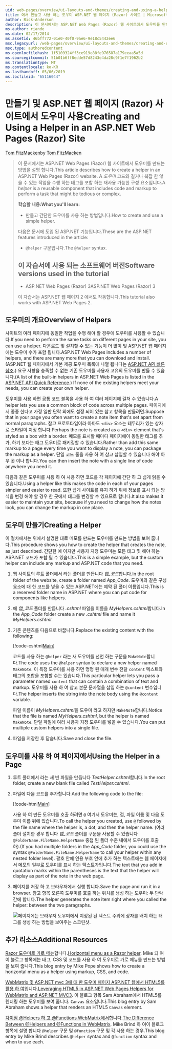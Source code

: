 ```yaml
---
uid: web-pages/overview/ui-layouts-and-themes/creating-and-using-a-helper-in-an-aspnet-web-pages-site
title: 에서 만들고 사용 하는 도우미 ASP.NET 웹 페이지 (Razor) 사이트 | Microsoft Docs
author: Rick-Anderson
description: 이 문서에서는 ASP.NET Web Pages (Razor) 웹 사이트에서 도우미를 만드는 방법을 설명 합니다. 도우미는 코드와 성능에 태그를 포함 하는 재사용 가능한 구성 하는 중...
ms.author: riande
ms.date: 02/17/2014
ms.assetid: 46bff772-01e0-40f0-9ae6-9e18c5442ee6
msc.legacyurl: /web-pages/overview/ui-layouts-and-themes/creating-and-using-a-helper-in-an-aspnet-web-pages-site
msc.type: authoredcontent
ms.openlocfilehash: 1f5109324ff3ce919e88fe976587a179eeaa5a5d
ms.sourcegitcommit: 51b01b6ff8edde57d8243e4da28c9f1e7f1962b2
ms.translationtype: MT
ms.contentlocale: ko-KR
ms.lasthandoff: 05/06/2019
ms.locfileid: "65116044"
---
```

# <a name="creating-and-using-a-helper-in-an-aspnet-web-pages-razor-site"></a><span data-ttu-id="9b1b3-104">만들기 및 ASP.NET 웹 페이지 (Razor) 사이트에서 도우미 사용</span><span class="sxs-lookup"><span data-stu-id="9b1b3-104">Creating and Using a Helper in an ASP.NET Web Pages (Razor) Site</span></span>

<span data-ttu-id="9b1b3-105">[Tom FitzMacken](https://github.com/tfitzmac)</span><span class="sxs-lookup"><span data-stu-id="9b1b3-105">by [Tom FitzMacken](https://github.com/tfitzmac)</span></span>

> <span data-ttu-id="9b1b3-106">이 문서에서는 ASP.NET Web Pages (Razor) 웹 사이트에서 도우미를 만드는 방법을 설명 합니다.</span><span class="sxs-lookup"><span data-stu-id="9b1b3-106">This article describes how to create a helper in an ASP.NET Web Pages (Razor) website.</span></span> <span data-ttu-id="9b1b3-107">A *도우미* 코드와 길거나 복잡 한 않을 수 있는 작업을 수행 하는 태그를 포함 하는 재사용 가능한 구성 요소입니다.</span><span class="sxs-lookup"><span data-stu-id="9b1b3-107">A *helper* is a reusable component that includes code and markup to perform a task that might be tedious or complex.</span></span>
> 
> <span data-ttu-id="9b1b3-108">**학습할 내용:**</span><span class="sxs-lookup"><span data-stu-id="9b1b3-108">**What you'll learn:**</span></span> 
> 
> - <span data-ttu-id="9b1b3-109">만들고 간단한 도우미를 사용 하는 방법입니다.</span><span class="sxs-lookup"><span data-stu-id="9b1b3-109">How to create and use a simple helper.</span></span>
> 
> <span data-ttu-id="9b1b3-110">다음은 문서에 도입 된 ASP.NET 기능입니다.</span><span class="sxs-lookup"><span data-stu-id="9b1b3-110">These are the ASP.NET features introduced in the article:</span></span>
> 
> - <span data-ttu-id="9b1b3-111">`@helper` 구문입니다.</span><span class="sxs-lookup"><span data-stu-id="9b1b3-111">The `@helper` syntax.</span></span>
>   
> 
> ## <a name="software-versions-used-in-the-tutorial"></a><span data-ttu-id="9b1b3-112">이 자습서에 사용 되는 소프트웨어 버전</span><span class="sxs-lookup"><span data-stu-id="9b1b3-112">Software versions used in the tutorial</span></span>
> 
> 
> - <span data-ttu-id="9b1b3-113">ASP.NET Web Pages (Razor) 3</span><span class="sxs-lookup"><span data-stu-id="9b1b3-113">ASP.NET Web Pages (Razor) 3</span></span>
>   
> 
> <span data-ttu-id="9b1b3-114">이 자습서는 ASP.NET 웹 페이지 2 에서도 작동합니다.</span><span class="sxs-lookup"><span data-stu-id="9b1b3-114">This tutorial also works with ASP.NET Web Pages 2.</span></span>

## <a name="overview-of-helpers"></a><span data-ttu-id="9b1b3-115">도우미의 개요</span><span class="sxs-lookup"><span data-stu-id="9b1b3-115">Overview of Helpers</span></span>

<span data-ttu-id="9b1b3-116">사이트의 여러 페이지에 동일한 작업을 수행 해야 할 경우에 도우미를 사용할 수 있습니다.</span><span class="sxs-lookup"><span data-stu-id="9b1b3-116">If you need to perform the same tasks on different pages in your site, you can use a helper.</span></span> <span data-ttu-id="9b1b3-117">다운로드 및 설치할 수 있는 기능이 더 많이 및 ASP.NET 웹 페이지에는 도우미 수가 포함 됩니다.</span><span class="sxs-lookup"><span data-stu-id="9b1b3-117">ASP.NET Web Pages includes a number of helpers, and there are many more that you can download and install.</span></span> <span data-ttu-id="9b1b3-118">(ASP.NET 웹 페이지에서 기본 제공 도우미 목록에 나열 됩니다는 [ASP.NET API 빠른 참조](https://go.microsoft.com/fwlink/?LinkId=202907).) 요구 사항을 충족할 수 없는 기존 도우미를 사용자 고유의 도우미를 만들 수 있습니다.</span><span class="sxs-lookup"><span data-stu-id="9b1b3-118">(A list of the built-in helpers in ASP.NET Web Pages is listed in the [ASP.NET API Quick Reference](https://go.microsoft.com/fwlink/?LinkId=202907).) If none of the existing helpers meet your needs, you can create your own helper.</span></span>

<span data-ttu-id="9b1b3-119">도우미를 사용 하면 공통 코드 블록을 사용 하 여 여러 페이지에 걸쳐 수 있습니다.</span><span class="sxs-lookup"><span data-stu-id="9b1b3-119">A helper lets you use a common block of code across multiple pages.</span></span> <span data-ttu-id="9b1b3-120">페이지에서 종종 한다고 가정 일반 단락 외에도 설정 되어 있는 참고 항목을 만들려면.</span><span class="sxs-lookup"><span data-stu-id="9b1b3-120">Suppose that in your page you often want to create a note item that's set apart from normal paragraphs.</span></span> <span data-ttu-id="9b1b3-121">참고 프로토타입이라 아마도 `<div>` 요소는 테두리가 있는 상자로 스타일이 지정 합니다.</span><span class="sxs-lookup"><span data-stu-id="9b1b3-121">Perhaps the note is created as a `<div>` element that's styled as a box with a border.</span></span> <span data-ttu-id="9b1b3-122">메모를 표시할 때마다 페이지에이 동일한 태그를 추가, 하기 보다는 태그 도우미로 패키징할 수 있습니다.</span><span class="sxs-lookup"><span data-stu-id="9b1b3-122">Rather than add this same markup to a page every time you want to display a note, you can package the markup as a helper.</span></span> <span data-ttu-id="9b1b3-123">단일 코드 줄을 사용 하 여 참고 삽입할 수 있습니다 해야 아무 곳 이나 합니다.</span><span class="sxs-lookup"><span data-stu-id="9b1b3-123">You can then insert the note with a single line of code anywhere you need it.</span></span>

<span data-ttu-id="9b1b3-124">다음과 같은 도우미를 사용 하 여 사용 하면 코드를 각 페이지에 간단 하 고 쉽게 읽을 수 있습니다.</span><span class="sxs-lookup"><span data-stu-id="9b1b3-124">Using a helper like this makes the code in each of your pages simpler and easier to read.</span></span> <span data-ttu-id="9b1b3-125">또한 쉽게 사이트를 유지 하기 위해 정보를 표시 되는 방식을 변경 해야 할 경우 한 곳에서 태그를 변경할 수 있으므로 합니다.</span><span class="sxs-lookup"><span data-stu-id="9b1b3-125">It also makes it easier to maintain your site, because if you need to change how the notes look, you can change the markup in one place.</span></span>

## <a name="creating-a-helper"></a><span data-ttu-id="9b1b3-126">도우미 만들기</span><span class="sxs-lookup"><span data-stu-id="9b1b3-126">Creating a Helper</span></span>

<span data-ttu-id="9b1b3-127">이 절차에서는 위에서 설명한 대로 메모를 만드는 도우미를 만드는 방법을 보여 줍니다.</span><span class="sxs-lookup"><span data-stu-id="9b1b3-127">This procedure shows you how to create the helper that creates the note, as just described.</span></span> <span data-ttu-id="9b1b3-128">간단한 예 이지만 사용자 지정 도우미는 모든 태그 및 해야 하는 ASP.NET 코드가 포함 될 수 있습니다.</span><span class="sxs-lookup"><span data-stu-id="9b1b3-128">This is a simple example, but the custom helper can include any markup and ASP.NET code that you need.</span></span>

1. <span data-ttu-id="9b1b3-129">웹 사이트의 루트 폴더에서 라는 폴더를 만듭니다 *앱\_코드*합니다.</span><span class="sxs-lookup"><span data-stu-id="9b1b3-129">In the root folder of the website, create a folder named *App\_Code*.</span></span> <span data-ttu-id="9b1b3-130">도우미와 같은 구성 요소에 대 한 코드를 넣을 수 있는 ASP.NET에는 예약 된 폴더 이름입니다.</span><span class="sxs-lookup"><span data-stu-id="9b1b3-130">This is a reserved folder name in ASP.NET where you can put code for components like helpers.</span></span>
2. <span data-ttu-id="9b1b3-131">에 *앱\_코드* 폴더를 만듭니다 *.cshtml* 파일을 이름을 *MyHelpers.cshtml*합니다.</span><span class="sxs-lookup"><span data-stu-id="9b1b3-131">In the *App\_Code* folder create a new *.cshtml* file and name it *MyHelpers.cshtml*.</span></span>
3. <span data-ttu-id="9b1b3-132">기존 콘텐츠를 다음으로 바꿉니다.</span><span class="sxs-lookup"><span data-stu-id="9b1b3-132">Replace the existing content with the following:</span></span>

    [!code-cshtml[Main](creating-and-using-a-helper-in-an-aspnet-web-pages-site/samples/sample1.cshtml)]

    <span data-ttu-id="9b1b3-133">코드를 사용 하는 `@helper` 라는 새 도우미를 선언 하는 구문을 `MakeNote`합니다.</span><span class="sxs-lookup"><span data-stu-id="9b1b3-133">The code uses the `@helper` syntax to declare a new helper named `MakeNote`.</span></span> <span data-ttu-id="9b1b3-134">이 특정 도우미를 사용 하면 명명 된 매개 변수 전달 `content` 텍스트와 태그의 조합을 포함할 수는 있습니다.</span><span class="sxs-lookup"><span data-stu-id="9b1b3-134">This particular helper lets you pass a parameter named `content` that can contain a combination of text and markup.</span></span> <span data-ttu-id="9b1b3-135">도우미를 사용 하 여 참고 본문 문자열을 삽입 하는 `@content` 변수입니다.</span><span class="sxs-lookup"><span data-stu-id="9b1b3-135">The helper inserts the string into the note body using the `@content` variable.</span></span>

    <span data-ttu-id="9b1b3-136">파일 이름이 *MyHelpers.cshtml*을 도우미 라고 하지만 `MakeNote`합니다.</span><span class="sxs-lookup"><span data-stu-id="9b1b3-136">Notice that the file is named *MyHelpers.cshtml*, but the helper is named `MakeNote`.</span></span> <span data-ttu-id="9b1b3-137">단일 파일에 여러 사용자 지정 도우미를 넣을 수 있습니다.</span><span class="sxs-lookup"><span data-stu-id="9b1b3-137">You can put multiple custom helpers into a single file.</span></span>
4. <span data-ttu-id="9b1b3-138">파일을 저장한 후 닫습니다.</span><span class="sxs-lookup"><span data-stu-id="9b1b3-138">Save and close the file.</span></span>

## <a name="using-the-helper-in-a-page"></a><span data-ttu-id="9b1b3-139">도우미를 사용 하 여 페이지에서</span><span class="sxs-lookup"><span data-stu-id="9b1b3-139">Using the Helper in a Page</span></span>

1. <span data-ttu-id="9b1b3-140">루트 폴더에서 라는 새 빈 파일을 만듭니다 *TestHelper.cshtml*합니다.</span><span class="sxs-lookup"><span data-stu-id="9b1b3-140">In the root folder, create a new blank file called *TestHelper.cshtml*.</span></span>
2. <span data-ttu-id="9b1b3-141">파일에 다음 코드를 추가합니다.</span><span class="sxs-lookup"><span data-stu-id="9b1b3-141">Add the following code to the file:</span></span>

    [!code-html[Main](creating-and-using-a-helper-in-an-aspnet-web-pages-site/samples/sample2.html)]

    <span data-ttu-id="9b1b3-142">사용 하 여 만든 도우미를 호출 하려면 `@` 여기서 도우미는, 점, 파일 이름 및 다음 도우미 이름 뒤에 있습니다.</span><span class="sxs-lookup"><span data-stu-id="9b1b3-142">To call the helper you created, use `@` followed by the file name where the helper is, a dot, and then the helper name.</span></span> <span data-ttu-id="9b1b3-143">(여러 폴더 설치한 경우 합니다 *앱\_코드* 폴더를 구문을 사용할 수 있습니다 `@FolderName.FileName.HelperName` 중첩 된 폴더 수준 내에서 도우미를 호출 하).</span><span class="sxs-lookup"><span data-stu-id="9b1b3-143">(If you had multiple folders in the *App\_Code* folder, you could use the syntax `@FolderName.FileName.HelperName` to call your helper within any nested folder level).</span></span> <span data-ttu-id="9b1b3-144">괄호 안에 인용 부호 안에 추가 하는 텍스트에는 웹 페이지에서 메모의 일부로 도우미를 표시 하는 텍스트가입니다.</span><span class="sxs-lookup"><span data-stu-id="9b1b3-144">The text that you add in quotation marks within the parentheses is the text that the helper will display as part of the note in the web page.</span></span>
3. <span data-ttu-id="9b1b3-145">페이지를 저장 하 고 브라우저에서 실행 합니다.</span><span class="sxs-lookup"><span data-stu-id="9b1b3-145">Save the page and run it in a browser.</span></span> <span data-ttu-id="9b1b3-146">참고 항목 오른쪽 도우미를 호출 하는 위치를 생성 하는 도우미: 두 단락 간에 합니다.</span><span class="sxs-lookup"><span data-stu-id="9b1b3-146">The helper generates the note item right where you called the helper: between the two paragraphs.</span></span>

    ![페이지에는 브라우저 도우미에서 지정된 된 텍스트 주위에 상자를 배치 하는 태그를 생성 하는 방법을 보여주는 스크린샷.](creating-and-using-a-helper-in-an-aspnet-web-pages-site/_static/image1.jpg)

## <a name="additional-resources"></a><span data-ttu-id="9b1b3-148">추가 리소스</span><span class="sxs-lookup"><span data-stu-id="9b1b3-148">Additional Resources</span></span>

<span data-ttu-id="9b1b3-149">[Razor 도우미로 가로 메뉴](http://mikepope.com/blog/DisplayBlog.aspx?permalink=2341)합니다.</span><span class="sxs-lookup"><span data-stu-id="9b1b3-149">[Horizontal menu as a Razor helper](http://mikepope.com/blog/DisplayBlog.aspx?permalink=2341).</span></span> <span data-ttu-id="9b1b3-150">Mike 되 여이 블로그 항목에는 태그, CSS 및 코드를 사용 하 여 도우미로 가로 메뉴를 만드는 방법을 보여 줍니다.</span><span class="sxs-lookup"><span data-stu-id="9b1b3-150">This blog entry by Mike Pope shows how to create a horizontal menu as a helper using markup, CSS, and code.</span></span>

<span data-ttu-id="9b1b3-151">[WebMatrix 및 ASP.NET mvc 3에 대 한 도우미 페이지 ASP.NET 웹에서 HTML5를 활용 하 여](http://geekswithblogs.net/wildturtle/archive/2010/11/08/html5-in-asp.net-web-pages-helpers-for-webmatrix-and_aspnet_mvc3.aspx)입니다.</span><span class="sxs-lookup"><span data-stu-id="9b1b3-151">[Leveraging HTML5 in ASP.NET Web Pages Helpers for WebMatrix and ASP.NET MVC3](http://geekswithblogs.net/wildturtle/archive/2010/11/08/html5-in-asp.net-web-pages-helpers-for-webmatrix-and_aspnet_mvc3.aspx).</span></span> <span data-ttu-id="9b1b3-152">이 블로그 항목 Sam Abraham에서 HTML5를 렌더링 하는 도우미를 보여 줍니다. `Canvas` 요소입니다.</span><span class="sxs-lookup"><span data-stu-id="9b1b3-152">This blog entry by Sam Abraham shows a helper that renders an HTML5 `Canvas` element.</span></span>

<span data-ttu-id="9b1b3-153">[차이점 @Helpers 하 고 @Functions WebMatrix에서](http://www.mikesdotnetting.com/Article/173/The-Difference-Between-@Helpers-and-@Functions-In-WebMatrix)합니다.</span><span class="sxs-lookup"><span data-stu-id="9b1b3-153">[The Difference Between @Helpers and @Functions in WebMatrix](http://www.mikesdotnetting.com/Article/173/The-Difference-Between-@Helpers-and-@Functions-In-WebMatrix).</span></span> <span data-ttu-id="9b1b3-154">Mike Brind 하 여이 블로그 항목에 설명 합니다 `@helper` 구문 및 `@function` 구문 및 각 사용 하는 경우.</span><span class="sxs-lookup"><span data-stu-id="9b1b3-154">This blog entry by Mike Brind describes `@helper` syntax and `@function` syntax and when to use each.</span></span>
